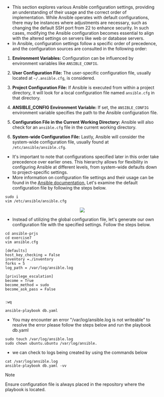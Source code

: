 - This section explores various Ansible configuration settings, providing an understanding of their usage and the correct order of implementation. While Ansible operates with default configurations, there may be instances where adjustments are necessary, such as changing the default SSH port from 22 to enhance security. In such cases, modifying the Ansible configuration becomes essential to align with the altered settings on servers like web or database servers.
- In Ansible, configuration settings follow a specific order of precedence, and the configuration sources are consulted in the following order:

1. **Environment Variables:** Configuration can be influenced by environment variables like `ANSIBLE_CONFIG`.
  
2. **User Configuration File:** The user-specific configuration file, usually located at `~/.ansible.cfg`, is considered.

3. **Project Configuration File:** If Ansible is executed from within a project directory, it will look for a local configuration file named `ansible.cfg` in that directory.

4. **ANSIBLE_CONFIG Environment Variable:** If set, the `ANSIBLE_CONFIG` environment variable specifies the path to the Ansible configuration file.

5. **Configuration File in the Current Working Directory:** Ansible will also check for an `ansible.cfg` file in the current working directory.

6. **System-wide Configuration File:** Lastly, Ansible will consider the system-wide configuration file, usually found at `/etc/ansible/ansible.cfg`.

- It's important to note that configurations specified later in this order take precedence over earlier ones. This hierarchy allows for flexibility in configuring Ansible at different levels, from system-wide defaults down to project-specific settings.
- More information on configuration file settings and their usage can be found in the <a href="https://docs.ansible.com/archive/ansible/2.4/intro_configuration.html" target="_blank" rel="noopener noreferrer">Ansible documentation.</a> Let's examine the default configuration file by following the steps below.

```
sudo i
vim /etc/ansible/ansible.cfg
```

  <p align="center">
  <img src="https://github.com/k-mughal/Ansible/assets/18217530/f62ada17-2a46-4a01-8081-c4564ad6ee20">
</p>

- Instead of utilizing the global configuration file, let's generate our own configuration file with the specified settings. Follow the steps below.

```
cd ansible-prjs
cd exercise7
vim ansible.cfg

[defaults]
host_key_checking = False
inventory =./inventory
forks = 5
log_path = /var/log/ansible.log

[privilege_escalation]
become = True
become_method = sudo
become_ask_pass = False


:wq

ansible-playbook db.yaml

```
- You may encounter an error "/var/log/ansible.log is not writeable" to resolve the error please follow the steps below and run the playbook db.yaml
  
```
sudo touch /var/log/ansible.log
sudo chown ubuntu.ubuntu /var/log/ansible.

```
- we can check to logs being created by using the commands below

```
cat /var/log/ansible.log
ansible-playbook db.yaml -vv

```

>[!Note]
> Ensure configuration file is always placed in the repository where the playbook is located.

